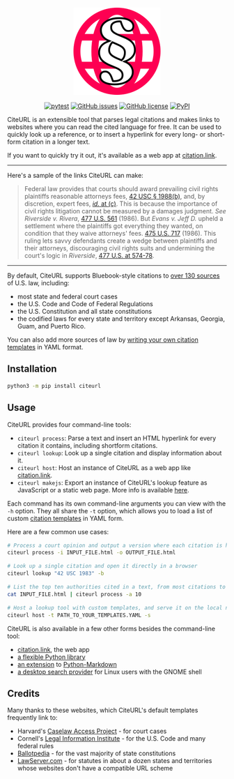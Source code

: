<p align="center"><a href="https://www.citation.link"><img src="https://raw.githubusercontent.com/raindrum/citeurl/main/citeurl/web/logo.svg" alt="CiteURL Logo" width=200px></a></p>
<p align="center"><a href="https://github.com/raindrum/citeurl/actions/workflows/pytest.yml"><img src="https://github.com/raindrum/citeurl/actions/workflows/pytest.yml/badge.svg" alt="pytest" /></a> <a href="https://github.com/raindrum/citeurl/issues"><img src="https://img.shields.io/github/issues/raindrum/citeurl" alt="GitHub issues" /></a> <a href="https://github.com/raindrum/citeurl/blob/main/LICENSE.md"><img src="https://img.shields.io/github/license/raindrum/citeurl" alt="GitHub license" /></a> <a href="https://pypi.org/project/citeurl/"><img src="https://img.shields.io/pypi/v/citeurl" alt="PyPI" /></a></p>

CiteURL is an extensible tool that parses legal citations and makes links to websites where you can read the cited language for free. It can be used to quickly look up a reference, or to insert a hyperlink for every long- or short-form citation in a longer text.

If you want to quickly try it out, it's available as a web app at [citation.link](https://www.citation.link).

---

Here's a sample of the links CiteURL can make:

> Federal law provides that courts should award prevailing civil rights plaintiffs reasonable attorneys fees, [42 USC § 1988(b)](https://www.law.cornell.edu/uscode/text/42/1988#b), and, by discretion, expert fees, [*id.* at (c)](https://www.law.cornell.edu/uscode/text/42/1988#c). This is because the importance of civil rights litigation cannot be measured by a damages judgment. *See* *Riverside v. Rivera*, [477 U.S. 561](https://cite.case.law/us/477/561) (1986). But *Evans v. Jeff D.* upheld a settlement where the plaintiffs got everything they wanted, on condition that they waive attorneys' fees. [475 U.S. 717](https://cite.case.law/us/475/717) (1986). This ruling lets savvy defendants create a wedge between plaintiffs and their attorneys, discouraging civil rights suits and undermining the court's logic in *Riverside*, [477 U.S. at 574-78](https://cite.case.law/us/477/561#p574).

---

By default, CiteURL supports Bluebook-style citations to [over 130 sources](https://github.com/raindrum/citeurl/blob/main/citeurl/builtin-templates.yaml) of U.S. law, including:

- most state and federal court cases
- the U.S. Code and Code of Federal Regulations
- the U.S. Constitution and all state constitutions
- the codified laws for every state and territory except Arkansas, Georgia, Guam, and Puerto Rico.

You can also add more sources of law by [writing your own citation templates](https://raindrum.github.io/citeurl/template-yamls/) in YAML format.

## Installation

```bash
python3 -m pip install citeurl
```

## Usage

CiteURL provides four command-line tools:

- `citeurl process`: Parse a text and insert an HTML hyperlink for every citation it contains, including shortform citations.
- `citeurl lookup`: Look up a single citation and display information about it.
- `citeurl host`: Host an instance of CiteURL as a web app like [citation.link](https://www.citation.link).
- `citeurl makejs`: Export an instance of CiteURL's lookup feature as JavaScript or a static web page. More info is available [here](https://raindrum.github.io/citeurl/frontends#javascript).

Each command has its own command-line arguments you can view with the `-h` option. They all share the `-t` option, which allows you to load a list of custom [citation templates](https://raindrum.github.io/citeurl/template-yamls/) in YAML form.

Here are a few common use cases:

```bash
# Process a court opinion and output a version where each citation is hyperlinked:
citeurl process -i INPUT_FILE.html -o OUTPUT_FILE.html
```

```bash
# Look up a single citation and open it directly in a browser
citeurl lookup "42 USC 1983" -b
```

```bash
# List the top ten authorities cited in a text, from most citations to least:
cat INPUT_FILE.html | citeurl process -a 10
```

```bash
# Host a lookup tool with custom templates, and serve it on the local network:
citeurl host -t PATH_TO_YOUR_TEMPLATES.YAML -s
```

CiteURL is also available in a few other forms besides the command-line tool: 

- [citation.link](https://www.citation.link), the web app
- [a flexible Python library](https://raindrum.github.io/citeurl/library)
- [an extension](https://raindrum.github.io/citeurl/frontends#markdown-extension) to [Python-Markdown](https://python-markdown.github.io/)
- [a desktop search provider](https://extensions.gnome.org/extension/4225/gnome-citeurl-search-provider/) for Linux users with the GNOME shell

## Credits

Many thanks to these websites, which CiteURL's default templates frequently link to:

- Harvard's [Caselaw Access Project](https://cite.case.law/) - for court cases
- Cornell's [Legal Information Institute](https://www.law.cornell.edu/) - for the U.S. Code and many federal rules
- [Ballotpedia](https://ballotpedia.org) - for the vast majority of state constitutions
- [LawServer.com](https://www.lawserver.com/tools/laws) - for statutes in about a dozen states and territories whose websites don't have a compatible URL scheme
